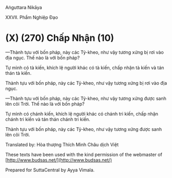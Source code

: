 Aṅguttara Nikāya

XXVII. Phẩm Nghiệp Ðạo

# (X) (270) Chấp Nhận (10)

—Thành tựu với bốn pháp, này các Tỷ-kheo, như vậy tương xứng bị rơi vào địa ngục. Thế nào là với bốn pháp?

Tự mình có tà kiến, khích lệ người khác có tà kiến, chấp nhận tà kiến và tán thán tà kiến.

Thành tựu với bốn pháp, này các Tỷ-kheo, như vậy tương xứng bị rơi vào địa ngục.

—Thành tựu với bốn pháp, này các Tỷ-kheo, như vậy tương xứng được sanh lên cõi Trời. Thế nào là với bốn pháp?

Tự mình có chánh kiến, khích lệ người khác có chánh tri kiến, chấp nhận chánh tri kiến và tán thán chánh tri kiến.

Thành tựu với bốn pháp, này các Tỷ-kheo, như vậy tương xứng được sanh lên cõi Trời.

Translated by: Hòa thượng Thích Minh Châu dịch Việt

These texts have been used with the kind permission of the webmaster of [http://www.budsas.net/](http://www.budsas.net/)

Prepared for SuttaCentral by Ayya Vimala.